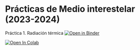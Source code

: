# Prácticas de Medio interestelar (2023-2024)

Práctica 1.  Radiación térmica [![Open in Binder](https://mybinder.org/badge_logo.svg)](https://mybinder.org/v2/gh/fmonteneucm/MIS_binderenv/main?urlpath=git-pull%3Frepo%3Dhttps%253A%252F%252Fgithub.com%252Ffmonteneucm%252FMIS_practicas%26urlpath%3Dtree%252FMIS_practicas%252FTest.ipynb%26branch%3Dmain)




[![Open In Colab](https://colab.research.google.com/assets/colab-badge.svg)](https://colab.research.google.com/github/fmonteneucm/bindertest/blob/main/Test.ipynb)
